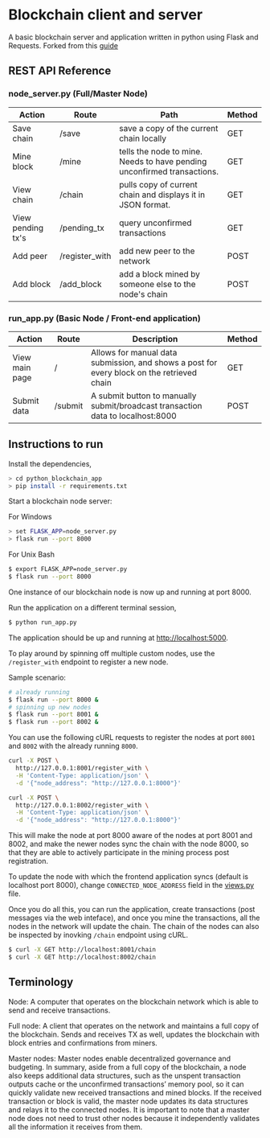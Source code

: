 # Blockchain client and server

A basic blockchain server and application written in python using Flask and Requests. Forked from this [guide](https://www.ibm.com/developerworks/cloud/library/cl-develop-blockchain-app-in-python/index.html)

## REST API Reference

### node_server.py (Full/Master Node)

| Action | Route | Path | Method
| --------- | --- | --- | --- |
| Save chain | /save | save a copy of the current chain locally | GET
| Mine block | /mine | tells the node to mine.  Needs to have pending unconfirmed transactions. | GET
| View chain | /chain | pulls copy of current chain and displays it in JSON format. | GET
| View pending tx's | /pending_tx | query unconfirmed transactions | GET
| Add peer | /register_with | add new peer to the network | POST
| Add block | /add_block | add a block mined by someone else to the node's chain | POST


### run_app.py (Basic Node / Front-end application)

| Action | Route | Description | Method
| --------- | --- | --- | --- |
| View main page | / | Allows for manual data submission, and shows a post for every block on the retrieved chain | GET
| Submit data | /submit | A submit button to manually submit/broadcast transaction data to localhost:8000 | POST

## Instructions to run


Install the dependencies,

```sh
> cd python_blockchain_app
> pip install -r requirements.txt
```

Start a blockchain node server:

For Windows
```sh
> set FLASK_APP=node_server.py
> flask run --port 8000
```

For Unix Bash
```sh
$ export FLASK_APP=node_server.py
$ flask run --port 8000
```

One instance of our blockchain node is now up and running at port 8000.


Run the application on a different terminal session,

```sh
$ python run_app.py
```

The application should be up and running at [http://localhost:5000](http://localhost:5000).



To play around by spinning off multiple custom nodes, use the `/register_with` endpoint to register a new node. 

Sample scenario:

```sh
# already running
$ flask run --port 8000 &
# spinning up new nodes
$ flask run --port 8001 &
$ flask run --port 8002 &
```

You can use the following cURL requests to register the nodes at port `8001` and `8002` with the already running `8000`.

```sh
curl -X POST \
  http://127.0.0.1:8001/register_with \
  -H 'Content-Type: application/json' \
  -d '{"node_address": "http://127.0.0.1:8000"}'
```

```sh
curl -X POST \
  http://127.0.0.1:8002/register_with \
  -H 'Content-Type: application/json' \
  -d '{"node_address": "http://127.0.0.1:8000"}'
```

This will make the node at port 8000 aware of the nodes at port 8001 and 8002, and make the newer nodes sync the chain with the node 8000, so that they are able to actively participate in the mining process post registration.

To update the node with which the frontend application syncs (default is localhost port 8000), change `CONNECTED_NODE_ADDRESS` field in the [views.py](/app/views.py) file.

Once you do all this, you can run the application, create transactions (post messages via the web inteface), and once you mine the transactions, all the nodes in the network will update the chain. The chain of the nodes can also be inspected by inovking `/chain` endpoint using cURL.

```sh
$ curl -X GET http://localhost:8001/chain
$ curl -X GET http://localhost:8002/chain
```

## Terminology

Node: A computer that operates on the blockchain network which is able to send and receive transactions.

Full node: A client that operates on the network and maintains a full copy of the blockchain. Sends and receives TX as well, updates the blockchain with block entries and confirmations from miners.

Master nodes: Master nodes enable decentralized governance and budgeting. In summary, aside from a full copy of the blockchain, a node also keeps additional data structures, such as the unspent transaction outputs cache or the unconfirmed transactions’ memory pool, so it can quickly validate new received transactions and mined blocks. If the received transaction or block is valid, the master node updates its data structures and relays it to the connected nodes. It is important to note that a master node does not need to trust other nodes because it independently validates all the information it receives from them.
